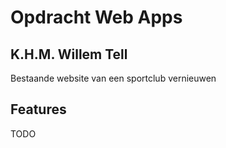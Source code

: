 # Opdracht Web Apps

## K.H.M. Willem Tell
Bestaande website van een sportclub vernieuwen

## Features
TODO